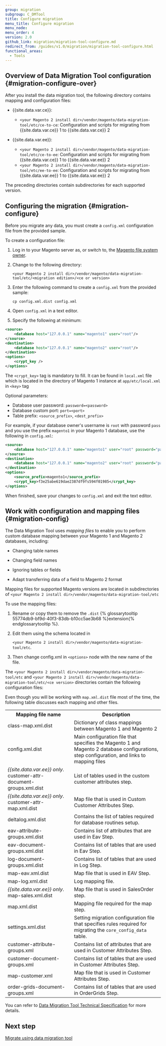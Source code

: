 ```yaml
---
group: migration
subgroup: C_DMTool
title: Configure migration
menu_title: Configure migration
menu_node:
menu_order: 4
version: 2.0
github_link: migration/migration-tool-configure.md
redirect_from: /guides/v1.0/migration/migration-tool-configure.html
functional_areas:
  - Tools
---
```


## Overview of Data Migration Tool configuration {#migration-configure-over}

After you install the data migration tool, the following directory contains mapping and configuration files:

*	{{site.data.var.ce}}:

	*	`<your Magento 2 install dir>/vendor/magento/data-migration-tool/etc/ce-to-ce`: Configuration and scripts for migrating from {{site.data.var.ce}} 1 to {{site.data.var.ce}} 2

*	{{site.data.var.ee}}:

	*	`<your Magento 2 install dir>/vendor/magento/data-migration-tool/etc/ce-to-ee`: Configuration and scripts for migrating from {{site.data.var.ce}} 1 to {{site.data.var.ee}} 2
	*	`<your Magento 2 install dir>/vendor/magento/data-migration-tool/etc/ee-to-ee`: Configuration and scripts for migrating from {{site.data.var.ee}} 1 to {{site.data.var.ee}} 2

The preceding directories contain subdirectories for each supported version.

## Configuring the migration {#migration-configure}

Before you migrate any data, you must create a `config.xml` configuration file from the provided sample.

To create a configuration file:

1.	Log in to your Magento server as, or switch to, the <a href="{{ page.baseurl }}/install-gde/prereq/apache-user.html">Magento file system owner</a>.

2.	Change to the following directory:

		<your Magento 2 install dir>/vendor/magento/data-migration-tool/etc/<migration edition>/<ce or version>

3.	Enter the following command to create a `config.xml` from the provided sample:

		cp config.xml.dist config.xml

4.	Open `config.xml` in a text editor.

5.	Specify the following at minimum:

```xml
<source>
    <database host="127.0.0.1" name="magento1" user="root"/>
</source>
<destination>
    <database host="127.0.0.1" name="magento2" user="root"/>
</destination>
<options>
    <crypt_key />
</options>
```

The `<crypt_key>` tag is mandatory to fill. It can be found in `local.xml` file which is located in the directory of Magento 1 instance at `app/etc/local.xml` in `<key>` tag

Optional parameters:

* Database user password: `password=<password>`
* Database custom port: `port=<port>`
* Table prefix: `<source_prefix>`, `<dest_prefix>`

For example, if your database owner's username is `root` with password `pass` and you use the prefix `magento1` in your Magento 1 database, use the following in `config.xml`:

```xml
<source>
    <database host="127.0.0.1" name="magento1" user="root" password="pass"/>
</source>
<destination>
    <database host="127.0.0.1" name="magento2" user="root" password="pass"/>
</destination>
<options>
    <source_prefix>magento1</source_prefix>
    <crypt_key>f3e25abe619dae2387df9fs594f01985</crypt_key>
</options>
```

When finished, save your changes to `config.xml` and exit the text editor.

## Work with configuration and mapping files {#migration-config}

The Data Migration Tool uses *mapping files* to enable you to perform custom database mapping between your Magento 1 and Magento 2 databases, including:

*	Changing table names

*	Changing field names

*	Ignoring tables or fields

*	Adapt transferring data of a field to Magento 2 format

Mapping files for supported Magento versions are located in subdirectories of `<your Magento 2 install dir>/vendor/magento/data-migration-tool/etc`

To use the mapping files:

1.	Rename or copy them to remove the `.dist` {% glossarytooltip 55774db9-bf9d-40f3-83db-b10cc5ae3b68 %}extension{% endglossarytooltip %}.

2.	Edit them using the schema located in

    `<your Magento 2 install dir>/vendor/magento/data-migration-tool/etc`.

3.	Then change config.xml in `<options>` node with the new name of the file.

The `<your Magento 2 install dir>/vendor/magento/data-migration-tool/etc` and `<your Magento 2 install dir>/vendor/magento/data-migration-tool/etc/<ce version>` directories contain the following configuration files:

Even though you will be working with `map.xml.dist` file most of the time, the following table discusses each mapping and other files.

<table>
<tbody>
	<tr>
		<th>Mapping file name</th>
		<th>Description</th>
	</tr>
<tr>
	<td>class-map.xml.dist</td>
	<td>Dictionary of class mappings between Magento 1 and Magento 2</td>
</tr>
<tr>
	<td>config.xml.dist</td>
	<td>Main configuration file that specifies the Magento 1 and Magento 2 database configurations, step configuration, and links to mapping files</td>
</tr>
<tr>
	<td><em>{{site.data.var.ee}} only</em>. customer-attr-document-groups.xml.dist</td>
	<td>List of tables used in the custom customer attributes step.</td>
</tr>
<tr>
	<td><em>{{site.data.var.ee}} only</em>. customer-attr-map.xml.dist</td>
	<td>Map file that is used in Custom Customer Attributes Step.</td>
</tr>
<tr>
	<td>deltalog.xml.dist</td>
	<td>Contains the list of tables required for database routines setup.</td>
</tr>
<tr>
	<td>eav-attribute-groups.xml.dist</td>
	<td>Contains list of attributes that are used in Eav Step.</td>
</tr>
<tr>
	<td>eav-document-groups.xml.dist</td>
	<td>Contains list of tables that are used in Eav Step.</td>
</tr>
<tr>
	<td>log-document-groups.xml.dist</td>
	<td>Contains list of tables that are used in Log Step.</td>
</tr>
<tr>
	<td>map-eav.xml.dist</td>
	<td>Map file that is used in EAV Step.</td>
</tr>
<tr>
	<td>map-log.xml.dist</td>
	<td>Log mapping file.</td>
</tr>
<tr>
	<td><em>{{site.data.var.ee}} only</em>. map-sales.xml.dist</td>
	<td>Map file that is used in SalesOrder step.</td>
</tr>
<tr>
	<td>map.xml.dist</td>
	<td>Mapping file required for the map step.</td>
</tr>
<tr>
	<td>settings.xml.dist</td>
	<td>Setting migration configuration file that specifies rules required for migrating the <code>core_config_data</code> table.</td>
</tr>

<tr>
	<td>customer-attribute-groups.xml</td>
	<td>Contains list of attributes that are used in Customer Attributes Step.</td>
</tr>

<tr>
	<td>customer-document-groups.xml</td>
	<td>Contains list of tables that are used in Customer Attributes Step.</td>
</tr>

<tr>
	<td>map-customer.xml</td>
	<td>Map file that is used in Customer Attributes Step.</td>
</tr>

<tr>
	<td>order-grids-document-groups.xml</td>
	<td>Contains list of tables that are used in OrderGrids Step.</td>
</tr>

</tbody>
</table>

You can refer to <a href="{{ page.baseurl }}/migration/migration-tool-internal-spec.html"> Data Migration Tool Technical Specification</a> for more details.

## Next step
<a href="{{ page.baseurl }}/migration/migration-migrate-settings.html">Migrate using data migration tool</a>
